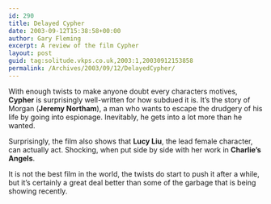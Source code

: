 ```yaml
---
id: 290
title: Delayed Cypher
date: 2003-09-12T15:38:58+00:00
author: Gary Fleming
excerpt: A review of the film Cypher
layout: post
guid: tag:solitude.vkps.co.uk,2003:1,20030912153858
permalink: /Archives/2003/09/12/DelayedCypher/
---
```

With enough twists to make anyone doubt every characters motives, **Cypher** is surprisingly well-written for how subdued it is. It&#8217;s the story of Morgan (**Jeremy Northam**), a man who wants to escape the drudgery of his life by going into espionage. Inevitably, he gets into a lot more than he wanted.

Surprisingly, the film also shows that **Lucy Liu**, the lead female character, can actually act. Shocking, when put side by side with her work in **Charlie&#8217;s Angels**.

It is not the best film in the world, the twists do start to push it after a while, but it&#8217;s certainly a great deal better than some of the garbage that is being showing recently.